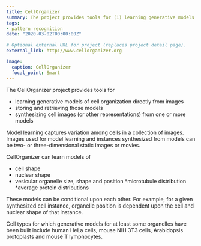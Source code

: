 ```yaml
---
title: CellOrganizer
summary: The project provides tools for (1) learning generative models of cell organization directly from images, (2) storing and retrieving those models, (3) synthesizing cell images (or other representations) from one or more models
tags:
- pattern recognition
date: "2020-03-02T00:00:00Z"

# Optional external URL for project (replaces project detail page).
external_link: http://www.cellorganizer.org

image:
  caption: CellOrganizer
  focal_point: Smart
---
```


The CellOrganizer project provides tools for

* learning generative models of cell organization directly from images
* storing and retrieving those models
* synthesizing cell images (or other representations) from one or more models

Model learning captures variation among cells in a collection of images. Images used for model learning and instances synthesized from models can be two- or three-dimensional static images or movies.

CellOrganizer can learn models of

* cell shape
* nuclear shape
* vesicular organelle size, shape and position
*microtubule distribution
*average protein distributions

These models can be conditional upon each other. For example, for a given synthesized cell instance, organelle position is dependent upon the cell and nuclear shape of that instance.

Cell types for which generative models for at least some organelles have been built include human HeLa cells, mouse NIH 3T3 cells, Arabidopsis protoplasts and mouse T lymphocytes.
